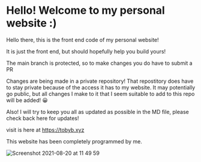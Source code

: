 
<h1>
  Hello! Welcome to my personal website :)
  </h1>

Hello there, this is the front end code of my personal website!

It is just the front end, but should hopefully help you build yours!

The main branch is protected, so to make changes you do have to submit a PR

Changes are being made in a private repository! That repostitory does have to stay private because of the access it has to my website. It may potentially go public, but all changes I make to it that I seem suitable to add to this repo will be added! 😀 

Also! I will try to keep you all as updated as possible in the MD file, please check back here for updates! 

visit is here at https://tobyb.xyz

This website has been completely programmed by me.

![Screenshot 2021-08-20 at 11 49 59](https://user-images.githubusercontent.com/77097223/130222627-144fd6d5-ca7c-4e10-9817-193f1cc7bc83.png)
